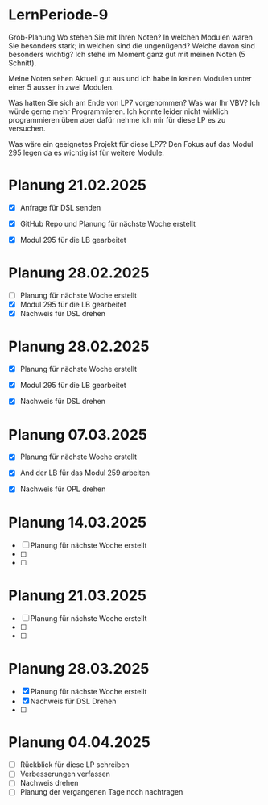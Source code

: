 # LernPeriode-9


Grob-Planung Wo stehen Sie mit Ihren Noten? In welchen Modulen waren Sie besonders stark; in welchen sind die ungenügend? Welche davon sind besonders wichtig? Ich stehe im Moment ganz gut mit meinen Noten (5 Schnitt).

Meine Noten sehen Aktuell gut aus und ich habe in keinen Modulen unter einer 5 ausser in zwei Modulen.

Was hatten Sie sich am Ende von LP7 vorgenommen? Was war Ihr VBV? Ich würde gerne mehr Programmieren. Ich konnte leider nicht wirklich programmieren üben aber dafür nehme ich mir für diese LP es zu versuchen.

Was wäre ein geeignetes Projekt für diese LP7? Den Fokus auf das Modul 295 legen da es wichtig ist für weitere Module.


# Planung 21.02.2025
- [x] Anfrage für DSL senden
- [x] GitHub Repo und Planung für nächste Woche erstellt
- [x] Modul 295 für die LB gearbeitet


# Planung 28.02.2025
- [ ] Planung für nächste Woche erstellt
- [x] Modul 295 für die LB gearbeitet
- [x] Nachweis für DSL drehen

# Planung 28.02.2025
- [x] Planung für nächste Woche erstellt
- [x] Modul 295 für die LB gearbeitet
- [x] Nachweis für DSL drehen


# Planung 07.03.2025
- [x] Planung für nächste Woche erstellt
- [x] And der LB für das Modul 259 arbeiten
- [x] Nachweis für OPL drehen


# Planung 14.03.2025
- [ ] Planung für nächste Woche erstellt
- [ ] 
- [ ] 



# Planung 21.03.2025
- [ ] Planung für nächste Woche erstellt
- [ ] 
- [ ] 



# Planung 28.03.2025
- [x] Planung für nächste Woche erstellt
- [x] Nachweis für DSL Drehen
- [ ] 



# Planung 04.04.2025
- [ ] Rückblick für diese LP schreiben
- [ ] Verbesserungen verfassen
- [ ] Nachweis drehen
- [ ] Planung der vergangenen Tage noch nachtragen
